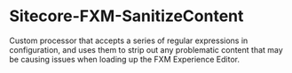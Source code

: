 # Sitecore-FXM-SanitizeContent
Custom processor that accepts a series of regular expressions in configuration, and uses them to strip out any problematic content that may be causing issues when loading up the FXM Experience Editor.
